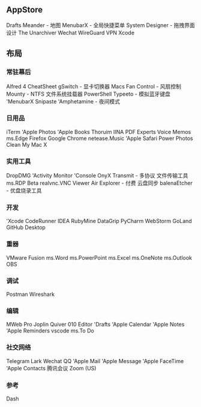 
## AppStore

Drafts 
Meander - 地图
MenubarX - 全局快捷菜单
System Designer - 拖拽界面设计
The Unarchiver
Wechat
WireGuard VPN
Xcode

## 布局

### 常驻幕后

Alfred 4
CheatSheet
gSwitch - 显卡切换器
Macs Fan Control - 风扇控制
Mounty - NTFS 文件系统挂载器
PowerShell
Typeeto - 模拟蓝牙键盘
'MenubarX
Snipaste
'Amphetamine - 夜间模式

### 日用品

iTerm
'Apple Photos
'Apple Books
Thoruim
IINA
PDF Experts
Voice Memos
ms.Edge
Firefox
Google Chrome
netease.Music
'Apple Safari
Power Photos
Clean My Mac X

### 实用工具

DropDMG
'Activity Monitor
'Console
OnyX
Transmit - 多协议 文件传输工具
ms.RDP Beta
realvnc.VNC Viewer
Air Explorer - 付费 云盘同步
balenaEtcher - 优盘烧录工具

### 开发

'Xcode
CodeRunner
IDEA
RubyMine
DataGrip
PyCharm
WebStorm
GoLand
GitHub Desktop

### 重器

VMware Fusion
ms.Word
ms.PowerPoint
ms.Excel
ms.OneNote
ms.Outlook
OBS

### 调试

Postman
Wireshark

### 编辑

MWeb Pro
Joplin
Quiver
010 Editor
'Drafts
'Apple Calendar
'Apple Notes
'Apple Reminders
vscode
ms.To Do

### 社交网络

Telegram
Lark
Wechat
QQ
'Apple Mail
'Apple Message
'Apple FaceTime
'Apple Contacts
腾讯会议
Zoom \(US\)

### 参考

Dash

